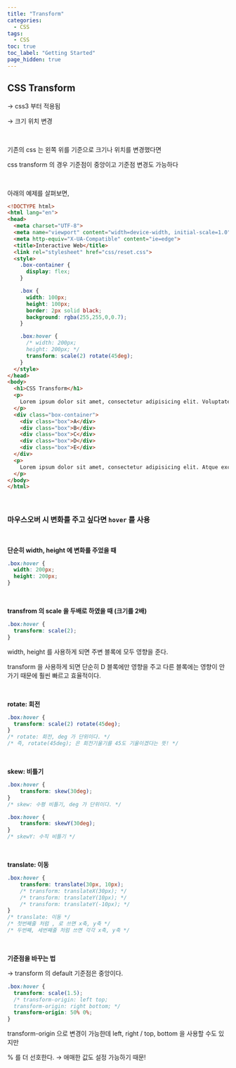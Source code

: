 ```yaml
---
title: "Transform"
categories:
  - CSS
tags:
  - CSS
toc: true
toc_label: "Getting Started"
page_hidden: true
---
```


## CSS Transform

→ css3 부터 적용됨

→ 크기 위치 변경

<br>


기존의 css 는 왼쪽 위를 기준으로 크기나 위치를 변경했다면

css transform 의 경우 기준점이 중앙이고 기준점 변경도 가능하다

<br>


아래의 예제를 살펴보면,


```html
<!DOCTYPE html>
<html lang="en">
<head>
  <meta charset="UTF-8">
  <meta name="viewport" content="width=device-width, initial-scale=1.0">
  <meta http-equiv="X-UA-Compatible" content="ie=edge">
  <title>Interactive Web</title>
  <link rel="stylesheet" href="css/reset.css">
  <style>
    .box-container {
      display: flex;
    }

    .box {
      width: 100px;
      height: 100px;
      border: 2px solid black;
      background: rgba(255,255,0,0.7);
    }

    .box:hover {
      /* width: 200px;
      height: 200px; */
      transform: scale(2) rotate(45deg);
    }
  </style>
</head>
<body>
  <h1>CSS Transform</h1>
  <p>
    Lorem ipsum dolor sit amet, consectetur adipisicing elit. Voluptate nesciunt temporibus reprehenderit sint modi deserunt voluptates nihil magnam incidunt quo. Vitae, quo provident laboriosam blanditiis fugiat cumque modi corporis reiciendis.
  </p>
  <div class="box-container">
    <div class="box">A</div>
    <div class="box">B</div>
    <div class="box">C</div>
    <div class="box">D</div>
    <div class="box">E</div>
  </div>
  <p>
    Lorem ipsum dolor sit amet, consectetur adipisicing elit. Atque excepturi doloribus quia, adipisci pariatur maxime deserunt rem, doloremque repellat, consequuntur voluptas cupiditate facilis vitae, velit repudiandae cumque nihil? Tenetur, libero.
  </p>
</body>
</html>
```

<br>

### 마우스오버 시 변화를 주고 싶다면 `hover` 를 사용

<br>

**단순히 width, height 에 변화를 주었을 때**

```css
.box:hover {
  width: 200px;
  height: 200px;
}
```
<br>


**transfrom 의 scale 을 두배로 하였을 때 (크기를 2배)**

```css
.box:hover {
  transform: scale(2);
}
```


width, height 를 사용하게 되면 주변 블록에 모두 영향을 준다.

transform 을 사용하게 되면 단순히 D 블록에만 영향을 주고 다른 블록에는 영향이 안가기 때문에 훨씬 빠르고 효율적이다.

<br>

**rotate: 회전**

```css
.box:hover {
  transform: scale(2) rotate(45deg);
}
/* rotate: 회전, deg 가 단위이다. */
/* 즉, rotate(45deg); 은 회전기울기를 45도 기울이겠다는 뜻! */
```

<br>


**skew: 비틀기**

```css
.box:hover {
	transform: skew(30deg);
}
/* skew: 수평 비틀기, deg 가 단위이다. */

.box:hover {
	transform: skewY(30deg);
}
/* skewY: 수직 비틀기 */
```

<br>


**translate: 이동**

```css
.box:hover {
	transform: translate(30px, 10px);
	/* transform: translateX(30px); */
	/* transform: translateY(10px); */
	/* transform: translateY(-10px); */
}
/* translate: 이동 */
/* 첫번째줄 처럼 , 로 쓰면 x축, y축 */
/* 두번째, 세번째줄 처럼 쓰면 각각 x축, y축 */
```

<br>


**기준점을 바꾸는 법**

→ transform 의 default 기준점은 중앙이다.

```css
.box:hover {
  transform: scale(1.5);
  /* transform-origin: left top;
  transform-origin: right bottom; */
  transform-origin: 50% 0%;
}
```

transform-origin 으로 변경이 가능한데 left, right / top, bottom 을 사용할 수도 있지만

% 를 더 선호한다. → 애매한 값도 설정 가능하기 때문!
